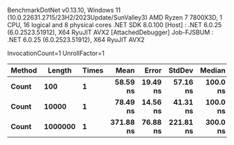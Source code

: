 
BenchmarkDotNet v0.13.10, Windows 11 (10.0.22631.2715/23H2/2023Update/SunValley3)
AMD Ryzen 7 7800X3D, 1 CPU, 16 logical and 8 physical cores
.NET SDK 8.0.100
  [Host]     : .NET 6.0.25 (6.0.2523.51912), X64 RyuJIT AVX2 [AttachedDebugger]
  Job-FJSBUM : .NET 6.0.25 (6.0.2523.51912), X64 RyuJIT AVX2

InvocationCount=1  UnrollFactor=1  

 Method | Length  | Times | Mean      | Error    | StdDev    | Median   | Allocated |
------- |-------- |------ |----------:|---------:|----------:|---------:|----------:|
 **Count**  | **100**     | **1**     |  **58.59 ns** | **19.49 ns** |  **57.16 ns** | **100.0 ns** |     **544 B** |
 **Count**  | **10000**   | **1**     |  **78.49 ns** | **14.56 ns** |  **41.31 ns** | **100.0 ns** |     **544 B** |
 **Count**  | **1000000** | **1**     | **371.88 ns** | **76.88 ns** | **221.81 ns** | **300.0 ns** |     **496 B** |
